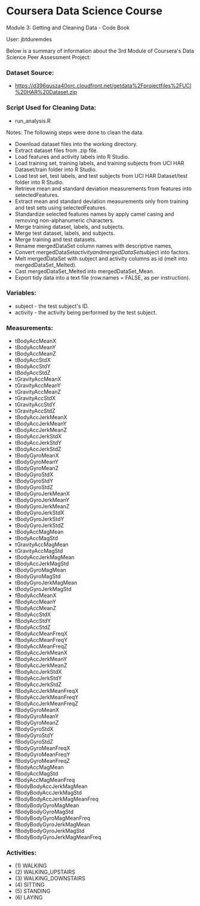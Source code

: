 # Coursera Data Science Course
Module 3: Getting and Cleaning Data - Code Book

User: jbtduremdes

Below is a summary of information about the 3rd Module of Coursera's Data Science Peer Assessment Project:

### Dataset Source:
* https://d396qusza40orc.cloudfront.net/getdata%2Fprojectfiles%2FUCI%20HAR%20Dataset.zip

### Script Used for Cleaning Data:
* run_analysis.R

Notes: The following steps were done to clean the data.

* Download dataset files into the working directory.
* Extract dataset files from .zip file.
* Load features and activity labels into R Studio.
* Load training set, training labels, and training subjects from UCI HAR Dataset/train folder into R Studio.
* Load test set, test labels, and test subjects from UCI HAR Dataset/test folder into R Studio.
* Retrieve mean and standard deviation measurements from features into selectedFeatures.
* Extract mean and standard deviation measurements only from training and test sets using selectedFeatures.
* Standardize selected features names by apply camel casing and removing non-alphanumeric characters.
* Merge training dataset, labels, and subjects.
* Merge test dataset, labels, and subjects.
* Merge training and test datasets.
* Rename mergedDataSet column names with descriptive names,
* Convert mergedDataSet$activity and mergedDataSet$subject into factors.
* Melt mergedDataSet with subject and activity columns as id (melt into mergedDataSet_Melted).
* Cast mergedDataSet_Melted into mergedDataSet_Mean.
* Export tidy data into a text file (row.names = FALSE, as per instruction).

### Variables:
* subject - the test subject's ID.
* activity - the activity being performed by the test subject.

### Measurements:
* tBodyAccMeanX
* tBodyAccMeanY
* tBodyAccMeanZ
* tBodyAccStdX
* tBodyAccStdY
* tBodyAccStdZ
* tGravityAccMeanX
* tGravityAccMeanY
* tGravityAccMeanZ
* tGravityAccStdX
* tGravityAccStdY
* tGravityAccStdZ
* tBodyAccJerkMeanX
* tBodyAccJerkMeanY
* tBodyAccJerkMeanZ
* tBodyAccJerkStdX
* tBodyAccJerkStdY
* tBodyAccJerkStdZ
* tBodyGyroMeanX
* tBodyGyroMeanY
* tBodyGyroMeanZ
* tBodyGyroStdX
* tBodyGyroStdY
* tBodyGyroStdZ
* tBodyGyroJerkMeanX
* tBodyGyroJerkMeanY
* tBodyGyroJerkMeanZ
* tBodyGyroJerkStdX
* tBodyGyroJerkStdY
* tBodyGyroJerkStdZ
* tBodyAccMagMean
* tBodyAccMagStd
* tGravityAccMagMean
* tGravityAccMagStd
* tBodyAccJerkMagMean
* tBodyAccJerkMagStd
* tBodyGyroMagMean
* tBodyGyroMagStd
* tBodyGyroJerkMagMean
* tBodyGyroJerkMagStd
* fBodyAccMeanX
* fBodyAccMeanY
* fBodyAccMeanZ
* fBodyAccStdX
* fBodyAccStdY
* fBodyAccStdZ
* fBodyAccMeanFreqX
* fBodyAccMeanFreqY
* fBodyAccMeanFreqZ
* fBodyAccJerkMeanX
* fBodyAccJerkMeanY
* fBodyAccJerkMeanZ
* fBodyAccJerkStdX
* fBodyAccJerkStdY
* fBodyAccJerkStdZ
* fBodyAccJerkMeanFreqX
* fBodyAccJerkMeanFreqY
* fBodyAccJerkMeanFreqZ
* fBodyGyroMeanX
* fBodyGyroMeanY
* fBodyGyroMeanZ
* fBodyGyroStdX
* fBodyGyroStdY
* fBodyGyroStdZ
* fBodyGyroMeanFreqX
* fBodyGyroMeanFreqY
* fBodyGyroMeanFreqZ
* fBodyAccMagMean
* fBodyAccMagStd
* fBodyAccMagMeanFreq
* fBodyBodyAccJerkMagMean
* fBodyBodyAccJerkMagStd
* fBodyBodyAccJerkMagMeanFreq
* fBodyBodyGyroMagMean
* fBodyBodyGyroMagStd
* fBodyBodyGyroMagMeanFreq
* fBodyBodyGyroJerkMagMean
* fBodyBodyGyroJerkMagStd
* fBodyBodyGyroJerkMagMeanFreq

### Activities:
* (1) WALKING
* (2) WALKING_UPSTAIRS
* (3) WALKING_DOWNSTAIRS
* (4) SITTING
* (5) STANDING
* (6) LAYING
